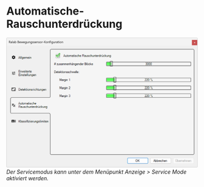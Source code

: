 # Automatische-Rauschunterdrückung
![Automatische-Rauschunterdrückung](automatische-rauschunterdrueckung.png)  
*Der Servicemodus kann unter dem Menüpunkt Anzeige > Service Mode aktiviert werden.* 
